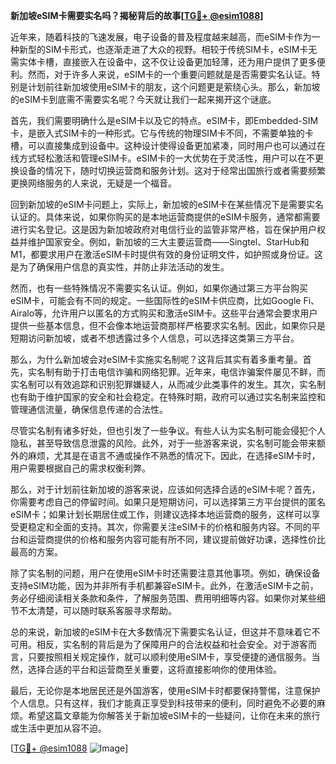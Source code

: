 **新加坡eSIM卡需要实名吗？揭秘背后的故事[[TG💪+ @esim1088](https://t.me/s/esim1088)]**

近年来，随着科技的飞速发展，电子设备的普及程度越来越高，而eSIM卡作为一种新型的SIM卡形式，也逐渐走进了大众的视野。相较于传统SIM卡，eSIM卡无需实体卡槽，直接嵌入在设备中，这不仅让设备更加轻薄，还为用户提供了更多便利。然而，对于许多人来说，eSIM卡的一个重要问题就是是否需要实名认证。特别是计划前往新加坡使用eSIM卡的朋友，这个问题更是萦绕心头。那么，新加坡的eSIM卡到底需不需要实名呢？今天就让我们一起来揭开这个谜底。

首先，我们需要明确什么是eSIM卡以及它的特点。eSIM卡，即Embedded-SIM卡，是嵌入式SIM卡的一种形式。它与传统的物理SIM卡不同，不需要单独的卡槽，可以直接集成到设备中。这种设计使得设备更加紧凑，同时用户也可以通过在线方式轻松激活和管理eSIM卡。eSIM卡的一大优势在于灵活性，用户可以在不更换设备的情况下，随时切换运营商和服务计划。这对于经常出国旅行或者需要频繁更换网络服务的人来说，无疑是一个福音。

回到新加坡的eSIM卡问题上，实际上，新加坡的eSIM卡在某些情况下是需要实名认证的。具体来说，如果你购买的是本地运营商提供的eSIM卡服务，通常都需要进行实名登记。这是因为新加坡政府对电信行业的监管非常严格，旨在保护用户权益并维护国家安全。例如，新加坡的三大主要运营商——Singtel、StarHub和M1，都要求用户在激活eSIM卡时提供有效的身份证明文件，如护照或身份证。这是为了确保用户信息的真实性，并防止非法活动的发生。

然而，也有一些特殊情况不需要实名认证。例如，如果你通过第三方平台购买eSIM卡，可能会有不同的规定。一些国际性的eSIM卡供应商，比如Google Fi、Airalo等，允许用户以匿名的方式购买和激活eSIM卡。这些平台通常会要求用户提供一些基本信息，但不会像本地运营商那样严格要求实名制。因此，如果你只是短期访问新加坡，或者不想透露过多个人信息，可以选择这类第三方平台。

那么，为什么新加坡会对eSIM卡实施实名制呢？这背后其实有着多重考量。首先，实名制有助于打击电信诈骗和网络犯罪。近年来，电信诈骗案件屡见不鲜，而实名制可以有效追踪和识别犯罪嫌疑人，从而减少此类事件的发生。其次，实名制也有助于维护国家的安全和社会稳定。在特殊时期，政府可以通过实名制来监控和管理通信流量，确保信息传递的合法性。

尽管实名制有诸多好处，但也引发了一些争议。有些人认为实名制可能会侵犯个人隐私，甚至导致信息泄露的风险。此外，对于一些游客来说，实名制可能会带来额外的麻烦，尤其是在语言不通或操作不熟悉的情况下。因此，在选择eSIM卡时，用户需要根据自己的需求权衡利弊。

那么，对于计划前往新加坡的游客来说，应该如何选择合适的eSIM卡呢？首先，你需要考虑自己的停留时间。如果只是短期访问，可以选择第三方平台提供的匿名eSIM卡；如果计划长期居住或工作，则建议选择本地运营商的服务，这样可以享受更稳定和全面的支持。其次，你需要关注eSIM卡的价格和服务内容。不同的平台和运营商提供的价格和服务内容可能有所不同，建议提前做好功课，选择性价比最高的方案。

除了实名制的问题，用户在使用eSIM卡时还需要注意其他事项。例如，确保设备支持eSIM功能，因为并非所有手机都兼容eSIM卡。此外，在激活eSIM卡之前，务必仔细阅读相关条款和条件，了解服务范围、费用明细等内容。如果你对某些细节不太清楚，可以随时联系客服寻求帮助。

总的来说，新加坡的eSIM卡在大多数情况下需要实名认证，但这并不意味着它不可用。相反，实名制的背后是为了保障用户的合法权益和社会安全。对于游客而言，只要按照相关规定操作，就可以顺利使用eSIM卡，享受便捷的通信服务。当然，选择合适的平台和运营商至关重要，这将直接影响你的使用体验。

最后，无论你是本地居民还是外国游客，使用eSIM卡时都要保持警惕，注意保护个人信息。只有这样，我们才能真正享受到科技带来的便利，同时避免不必要的麻烦。希望这篇文章能为你解答关于新加坡eSIM卡的一些疑问，让你在未来的旅行或生活中更加从容不迫。

[[TG💪+ @esim1088](https://t.me/s/esim1088) ![Image](https://i.postimg.cc/4NQfJmqS/Snipaste-2025-05-13-00-14-12.png)]